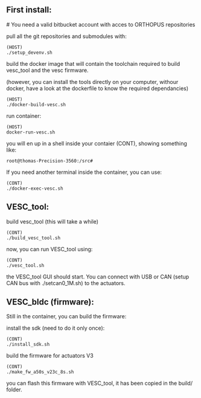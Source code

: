 
## First install:

# You need a valid bitbucket account with acces to ORTHOPUS repositories


pull all the git repositories and submodules with:
```
(HOST)
./setup_devenv.sh
```

build the docker image that will contain the toolchain required to build vesc_tool and the vesc firmware.

(however, you can install the tools directly on your computer, withour docker, have a look at the dockerfile to know the required dependancies)
```
(HOST)
./docker-build-vesc.sh
```

run container:
```
(HOST)
docker-run-vesc.sh
```
you will en up in a shell inside your contaier (CONT), showing something like:

```
root@thomas-Precision-3560:/src#
```

If you need another terminal inside the container, you can use:

```
(CONT)
./docker-exec-vesc.sh
```

## VESC_tool:

build vesc_tool (this will take a while)

```
(CONT)
./build_vesc_tool.sh
```

now, you can run VESC_tool using:

```
(CONT)
./vesc_tool.sh
```

the VESC_tool GUI should start. You can connect with USB or CAN (setup CAN bus with ./setcan0_1M.sh) to the actuators.

## VESC_bldc (firmware):

Still in the container, you can build the firmware:

install the sdk (need to do it only once):
```
(CONT)
./install_sdk.sh
```

build the firmware for actuators V3

```
(CONT)
./make_fw_a50s_v23c_8s.sh
```

you can flash this firmware with VESC_tool, it has been copied in the build/ folder.

